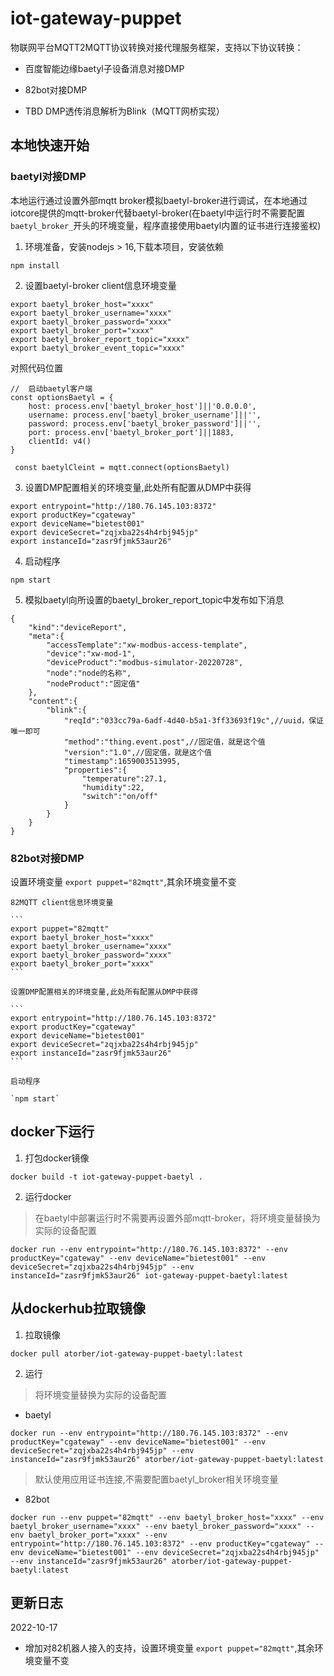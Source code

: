# iot-gateway-puppet

物联网平台MQTT2MQTT协议转换对接代理服务框架，支持以下协议转换：

- 百度智能边缘baetyl子设备消息对接DMP

- 82bot对接DMP

- TBD DMP透传消息解析为Blink（MQTT网桥实现）

## 本地快速开始

### baetyl对接DMP

本地运行通过设置外部mqtt broker模拟baetyl-broker进行调试，在本地通过iotcore提供的mqtt-broker代替baetyl-broker(在baetyl中运行时不需要配置`baetyl_broker_`开头的环境变量，程序直接使用baetyl内置的证书进行连接鉴权)

1. 环境准备，安装nodejs > 16,下载本项目，安装依赖

```
npm install
```

2. 设置baetyl-broker client信息环境变量

```
export baetyl_broker_host="xxxx"
export baetyl_broker_username="xxxx"
export baetyl_broker_password="xxxx"
export baetyl_broker_port="xxxx"
export baetyl_broker_report_topic="xxxx"
export baetyl_broker_event_topic="xxxx"
```

对照代码位置

```
//  启动baetyl客户端
const optionsBaetyl = {
    host: process.env['baetyl_broker_host']||'0.0.0.0',
    username: process.env['baetyl_broker_username']||'',
    password: process.env['baetyl_broker_password']||'',
    port: process.env['baetyl_broker_port']||1883,
    clientId: v4()
}

 const baetylCleint = mqtt.connect(optionsBaetyl)

```

3. 设置DMP配置相关的环境变量,此处所有配置从DMP中获得

```
export entrypoint="http://180.76.145.103:8372"
export productKey="cgateway"
export deviceName="bietest001"
export deviceSecret="zqjxba22s4h4rbj945jp"
export instanceId="zasr9fjmk53aur26"
```

4. 启动程序

```
npm start
```

5. 模拟baetyl向所设置的baetyl_broker_report_topic中发布如下消息

```
{
    "kind":"deviceReport",
    "meta":{
        "accessTemplate":"xw-modbus-access-template",
        "device":"xw-mod-1",
        "deviceProduct":"modbus-simulator-20220728",
        "node":"node的名称",
        "nodeProduct":"固定值"
    },
    "content":{
        "blink":{
            "reqId":"033cc79a-6adf-4d40-b5a1-3ff33693f19c",//uuid，保证唯一即可
            "method":"thing.event.post",//固定值，就是这个值
            "version":"1.0",//固定值，就是这个值
            "timestamp":1659003513995,
            "properties":{
                "temperature":27.1,
                "humidity":22,
                "switch":"on/off"
            }
        }
    }
}
```
### 82bot对接DMP

设置环境变量 `export puppet="82mqtt"`,其余环境变量不变

    82MQTT client信息环境变量

    ```
    export puppet="82mqtt"
    export baetyl_broker_host="xxxx"
    export baetyl_broker_username="xxxx"
    export baetyl_broker_password="xxxx"
    export baetyl_broker_port="xxxx"
    ```

    设置DMP配置相关的环境变量,此处所有配置从DMP中获得

    ```
    export entrypoint="http://180.76.145.103:8372"
    export productKey="cgateway"
    export deviceName="bietest001"
    export deviceSecret="zqjxba22s4h4rbj945jp"
    export instanceId="zasr9fjmk53aur26"
    ```

    启动程序

    `npm start`

## docker下运行

1. 打包docker镜像

```
docker build -t iot-gateway-puppet-baetyl .
```

2. 运行docker

> 在baetyl中部署运行时不需要再设置外部mqtt-broker，将环境变量替换为实际的设备配置

```
docker run --env entrypoint="http://180.76.145.103:8372" --env productKey="cgateway" --env deviceName="bietest001" --env deviceSecret="zqjxba22s4h4rbj945jp" --env instanceId="zasr9fjmk53aur26" iot-gateway-puppet-baetyl:latest
```

## 从dockerhub拉取镜像

1. 拉取镜像

```
docker pull atorber/iot-gateway-puppet-baetyl:latest
```

2. 运行

> 将环境变量替换为实际的设备配置

- baetyl

```
docker run --env entrypoint="http://180.76.145.103:8372" --env productKey="cgateway" --env deviceName="bietest001" --env deviceSecret="zqjxba22s4h4rbj945jp" --env instanceId="zasr9fjmk53aur26" atorber/iot-gateway-puppet-baetyl:latest
```

> 默认使用应用证书连接,不需要配置baetyl_broker相关环境变量

- 82bot

```
docker run --env puppet="82mqtt" --env baetyl_broker_host="xxxx" --env baetyl_broker_username="xxxx" --env baetyl_broker_password="xxxx" --env baetyl_broker_port="xxxx" --env entrypoint="http://180.76.145.103:8372" --env productKey="cgateway" --env deviceName="bietest001" --env deviceSecret="zqjxba22s4h4rbj945jp" --env instanceId="zasr9fjmk53aur26" atorber/iot-gateway-puppet-baetyl:latest
```

## 更新日志

2022-10-17

- 增加对82机器人接入的支持，设置环境变量 `export puppet="82mqtt"`,其余环境变量不变
